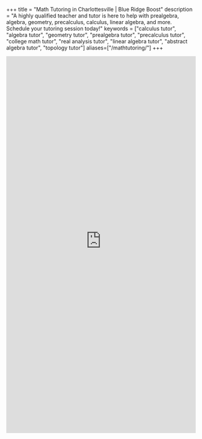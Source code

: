 +++
title = "Math Tutoring in Charlottesville | Blue Ridge Boost"
description = "A highly qualified teacher and tutor is here to help with prealgebra, algebra, geometry, precalculus, calculus, linear algebra, and more. Schedule your tutoring session today!"
keywords = ["calculus tutor", "algebra tutor", "geometry tutor", "prealgebra tutor", "precalculus tutor", "college math tutor", "real analysis tutor", "linear algebra tutor", "abstract algebra tutor", "topology tutor"]
aliases=["/mathtutoring/"]
+++
<!-- 
# Click on a math tutoring session to see availability and book it! -->

<iframe src="https://blueridgeboost-math.youcanbook.me/?noframe=true&skipHeaderFooter=true" id="ycbmiframeblueridgeboost-math" style="width:100%;height:1000px;border:0px;background-color:transparent;" frameborder="0" allowtransparency="true"></iframe><script>window.addEventListener && window.addEventListener("message", function(event){if (event.origin === "https://blueridgeboost-math.youcanbook.me"){document.getElementById("ycbmiframeblueridgeboost-math").style.height = event.data + "px";}}, false);</script>
